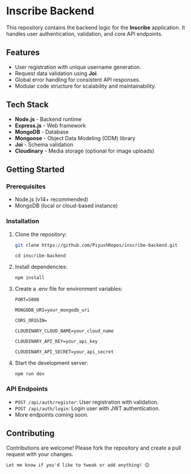 # Inscribe Backend

This repository contains the backend logic for the **Inscribe** application. It handles user authentication, validation, and core API endpoints.

## Features

- User registration with unique username generation.
- Request data validation using **Joi**.
- Global error handling for consistent API responses.
- Modular code structure for scalability and maintainability.

## Tech Stack

- **Node.js** - Backend runtime
- **Express.js** - Web framework
- **MongoDB** - Database
- **Mongoose** - Object Data Modeling (ODM) library
- **Joi** - Schema validation
- **Cloudinary** - Media storage (optional for image uploads)

## Getting Started

### Prerequisites

- Node.js (v14+ recommended)
- MongoDB (local or cloud-based instance)

### Installation

1. Clone the repository:

   ```bash
   git clone https://github.com/PiyushRepos/inscribe-backend.git
   ```

   ```
   cd inscribe-backend
   ```

2. Install dependencies:
   ```
   npm install
   ```
3. Create a .env file for environment variables:

   ```
   PORT=5000

   MONGODB_URI=your_mongodb_uri

   CORS_ORIGIN=

   CLOUDINARY_CLOUD_NAME=your_cloud_name

   CLOUDINARY_API_KEY=your_api_key

   CLOUDINARY_API_SECRET=your_api_secret
   ```

4. Start the development server:
   ```
   npm run dev
   ```

### API Endpoints

- `POST /api/auth/register`: User registration with validation.
- `POST /api/auth/login`: Login user with JWT authentication.
- More endpoints coming soon.

## Contributing

Contributions are welcome! Please fork the repository and create a pull request with your changes.

```
Let me know if you'd like to tweak or add anything! 😊
```
